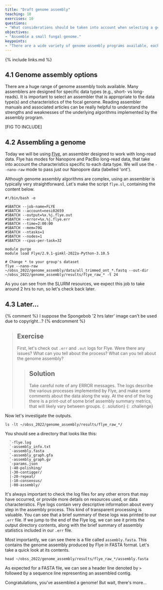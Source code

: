 ```yaml
---
title: "Draft genome assembly"
teaching: 10
exercises: 10
questions:
- "What considerations should be taken into account when selecting a genome assembler?"
objectives:
- "Assemble a small fungal genome."
keypoints:
- "There are a wide variety of genome assembly programs available, each with specific strengths, weaknesses, and requirements. Building familiarity with a range of assemblers by reading program manuals and associated articles can be helpful."
---
```


{% include links.md %}

## 4.1 Genome assembly options

There are a huge range of genome assembly tools available. Many assemblers are designed for specific data types (e.g., short- vs long-reads). It is important to select an assembler that is appropriate to the data type(s) and characteristics of the focal genome. Reading assembler manuals and associated articles can be really helpful to understand the strengths and weaknesses of the underlying algorithms implemented by the assembly program.

[FIG TO INCLUDE]

## 4.2 Assembling a genome

Today we will be using [Flye](https://github.com/fenderglass/Flye), an assembler designed to work with long-read data. Flye has modes for Nanopore and PacBio long-read data, that take into account the characteristics specific to each data type. We will use the `--nano-raw` mode to pass just our Nanopore data (labelled 'ont'). 

Although genome assembly algorithms are complex, using an assembler is typically very straightforward. Let's make the script `flye.sl`, containing the content below.

```
#!/bin/bash -e

#SBATCH --job-name=FLYE
#SBATCH --account=nesi02659
#SBATCH --output=%x.%j.flye.out
#SBATCH --error=%x.%j.flye.err
#SBATCH --time=2:00:00
#SBATCH --mem=70G
#SBATCH --ntasks=1
#SBATCH --nodes=1
#SBATCH --cpus-per-task=32 

module purge
module load Flye/2.9.1-gimkl-2022a-Python-3.10.5

# Change * to your group's dataset
flye --nano-raw ~/obss_2022/genome_assembly/data/all_trimmed_ont_*.fastq --out-dir ~/obss_2022/genome_assembly/results/flye_raw_* -t 24
```

As you can see from the SLURM resources, we expect this job to take around 2 hrs to run, so let's check back later.

## 4.3 Later...
{% comment %} I suppose the Spongebob '2 hrs later' image can't be used due to copyright...? {% endcomment %}

> ## Exercise
> First, let's check out `.err` and `.out` logs for Flye. Were there any issues? What can you tell about the process? What can you tell about the genome assembly? 
>> ## Solution
>> Take careful note of any ERROR messages. The logs describe the various processes implemented by Flye, and make some comments about the data along the way. At the end of the log there is a print-out of some brief assembly summary metrics, that will likely vary between groups. 
> {: .solution}
{: .challenge}


Now let's investigate the outputs.

```
ls -lt ~/obss_2022/genome_assembly/results/flye_raw_*/
```

You should see a directory that looks like this:
```
  `-flye.log
  `-assembly_info.txt
  `-assembly.fasta
  `-assembly_graph.gfa
  `-assembly_graph.gv
  `-params.json
  |-40-polishing/
  |-30-contigger/
  |-20-repeat/
  |-10-consensus/
  |-00-assembly/    
```

It's always important to check the log files for any other errors that may have occurred, or provide more details on resources used, or data characteristics. Flye logs contain very descriptive information about every step in the assembly process. This kind of transparent processing is valuable. You can see that a brief summary of these logs was printed to our `.err` file. If we jump to the end of the Flye log, we can see it prints the output directory contents, along with the brief summary of assembly statistics included in our `.err` file. 

Most importantly, we can see there is a file called `assembly.fasta`. This contains the genome assembly produced by Flye in FASTA format. Let's take a quick look at its contents.

```
head ~/obss_2022/genome_assembly/results/flye_raw_*/assembly.fasta
```

As expected for a FASTA file, we can see a header line denoted by `>` followed by a sequence line representing an assembled contig.

Congratulations, you've assembled a genome! But wait, there's more...
